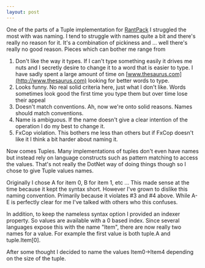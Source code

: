 ```yaml
---
layout: post
---
```

One of the parts of a Tuple implementation for [RantPack](http://code.msdn.microsoft.com/RantPack) I struggled the most with was naming. I tend to struggle with names quite a bit and there's really no reason for it. It's a combination of pickiness and ... well there's really no good reason. Pieces which can bother me range from

  1. Don't like the way it types. If I can't type something easily it drives me nuts and I secretly desire to change it to a word that is easier to type. I have sadly spent a large amount of time on [www.thesaurus.com](http://www.thesaurus.com) looking for better words to type.
  2. Looks funny. No real solid criteria here, just what I don't like. Words sometimes look good the first time you type them but over time lose their appeal
  3. Doesn't match conventions. Ah, now we're onto solid reasons. Names should match conventions.
  4. Name is ambiguous. If the name doesn't give a clear intention of the operation I do my best to change it.
  5. FxCop violation. This bothers me less than others but if FxCop doesn't like it I think a bit harder about naming it. 

Now comes Tuples. Many implementations of tuples don't even have names but instead rely on language constructs such as pattern matching to access the values. That's not really the DotNet way of doing things though so I chose to give Tuple values names.

Originally I chose A for item 0, B for item 1, etc ... This made sense at the time because it kept the syntax short. However I've grown to dislike this naming convention. Primarily because it violates #3 and #4 above. While A-E is perfectly clear for me I've talked with others who this confuses.

In addition, to keep the nameless syntax option I provided an indexer property. So values are available with a 0 based index. Since several languages expose this with the name "Item", there are now really two names for a value. For example the first value is both tuple.A and tuple.Item[0].

After some thought I decided to name the values Item0->Item4 depending on the size of the tuple.

